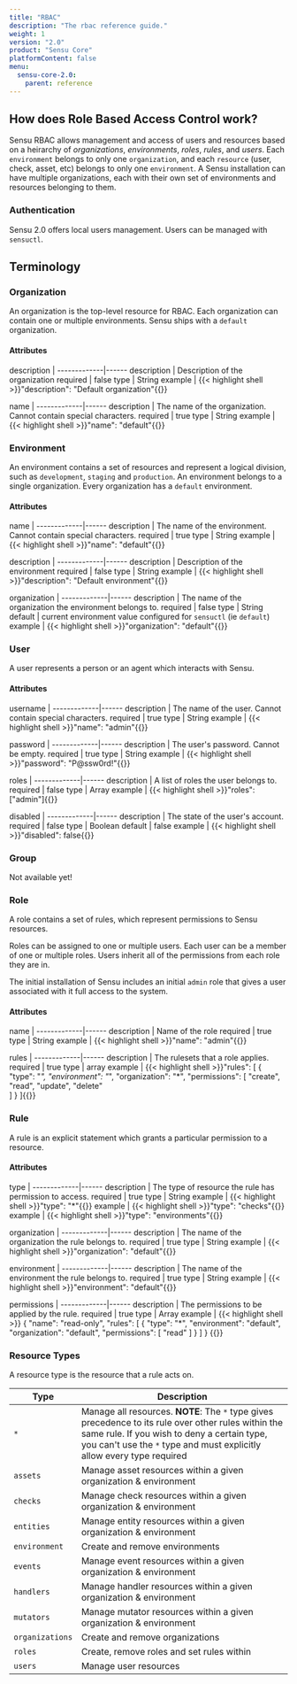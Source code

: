 ```yaml
---
title: "RBAC"
description: "The rbac reference guide."
weight: 1
version: "2.0"
product: "Sensu Core"
platformContent: false 
menu:
  sensu-core-2.0:
    parent: reference
---
```


## How does Role Based Access Control work?
Sensu RBAC allows management and access of users and resources based on a heirarchy of *organizations*, *environments*, *roles*, *rules*, and *users*. Each `environment` belongs to only one `organization`, and each `resource` (user, check, asset, etc) belongs to only one `environment`. A Sensu installation can have multiple organizations, each with their own set of environments and resources belonging to them.

### Authentication

Sensu 2.0 offers local users management. Users can be managed with `sensuctl`.

## Terminology

### Organization

An organization is the top-level resource for RBAC. Each organization can
contain one or multiple environments. Sensu ships with a `default` organization.
#### Attributes

description  | 
-------------|------ 
description  | Description of the organization 
required     | false 
type         | String
example      | {{< highlight shell >}}"description": "Default organization"{{</highlight>}}

name         | 
-------------|------ 
description  | The name of the organization. Cannot contain special characters.
required     | true 
type         | String
example      | {{< highlight shell >}}"name": "default"{{</highlight>}}

### Environment

An environment contains a set of resources and represent a logical division,
such as `development`, `staging` and `production`. An environment belongs to a
single organization. Every organization has a `default` environment.

#### Attributes

name         | 
-------------|------ 
description  | The name of the environment. Cannot contain special characters.
required     | true 
type         | String
example      | {{< highlight shell >}}"name": "default"{{</highlight>}}

description  | 
-------------|------ 
description  | Description of the environment 
required     | false 
type         | String
example      | {{< highlight shell >}}"description": "Default environment"{{</highlight>}}

organization | 
-------------|------ 
description  | The name of the organization the environment belongs to. 
required     | false 
type         | String
default      | current environment value configured for `sensuctl` (ie `default`)
example      | {{< highlight shell >}}"organization": "default"{{</highlight>}}

### User

A user represents a person or an agent which interacts with Sensu.

#### Attributes

username     | 
-------------|------ 
description  | The name of the user. Cannot contain special characters.
required     | true 
type         | String
example      | {{< highlight shell >}}"name": "admin"{{</highlight>}}

password     | 
-------------|------ 
description  | The user's password. Cannot be empty. 
required     | true 
type         | String
example      | {{< highlight shell >}}"password": "P@ssw0rd!"{{</highlight>}}

roles        | 
-------------|------ 
description  | A list of roles the user belongs to.
required     | false 
type         | Array
example      | {{< highlight shell >}}"roles": ["admin"]{{</highlight>}}

disabled     | 
-------------|------ 
description  | The state of the user's account.
required     | false 
type         | Boolean 
default      | false
example      | {{< highlight shell >}}"disabled": false{{</highlight>}}

### Group

Not available yet!

### Role

A role contains a set of rules, which represent permissions to Sensu resources.

Roles can be assigned to one or multiple users. Each user can be a member of one
or multiple roles. Users inherit all of the permissions from each role they are
in.

The initial installation of Sensu includes an initial `admin` role that gives a
user associated with it full access to the system.

#### Attributes

name         | 
-------------|------ 
description  | Name of the role 
required     | true 
type         | String
example      | {{< highlight shell >}}"name": "admin"{{</highlight>}}

rules        | 
-------------|------ 
description  | The rulesets that a role applies.
required     | true 
type         | array 
example      | {{< highlight shell >}}"rules": [
    {
        "type": "*",
        "environment": "*",
        "organization": "*",
        "permissions": [
            "create",
            "read",
            "update",
            "delete"        
        ]
    } 
]{{</highlight>}}

### Rule

A rule is an explicit statement which grants a particular permission to a resource.

#### Attributes

type         | 
-------------|------ 
description  | The type of resource the rule has permission to access. 
required     | true 
type         | String
example      | {{< highlight shell >}}"type": "*"{{</highlight>}}
example      | {{< highlight shell >}}"type": "checks"{{</highlight>}}
example      | {{< highlight shell >}}"type": "environments"{{</highlight>}}

organization | 
-------------|------ 
description  | The name of the organization the rule belongs to. 
required     | true 
type         | String
example      | {{< highlight shell >}}"organization": "default"{{</highlight>}}
    
environment  | 
-------------|------ 
description  | The name of the environment the rule belongs to. 
required     | true 
type         | String
example      | {{< highlight shell >}}"environment": "default"{{</highlight>}}

permissions  | 
-------------|------ 
description  | The permissions to be applied by the rule. 
required     | true 
type         | Array
example      | {{< highlight shell >}}
{
  "name": "read-only",
  "rules": [
    {
      "type": "*",
      "environment": "default",
      "organization": "default",
      "permissions": [
        "read"
      ]
    }
  ]
}
{{</highlight>}}

### Resource Types

A resource type is the resource that a rule acts on. 

| Type | Description |
|---|---|
| `*` | Manage all resources. **NOTE**: The `*` type gives precedence to its rule over other rules within the same rule. If you wish to deny a certain type, you can't use the `*` type and must explicitly allow every type required |
| `assets` | Manage asset resources within a given organization & environment |
| `checks` | Manage check resources within a given organization & environment |
| `entities` | Manage entity resources within a given organization & environment |
| `environment` | Create and remove environments |
| `events` | Manage event resources within a given organization & environment |
| `handlers` | Manage handler resources within a given organization & environment |
| `mutators` | Manage mutator resources within a given organization & environment |
| `organizations` | Create and remove organizations |
| `roles` | Create, remove roles and set rules within |
| `users` | Manage user resources |
